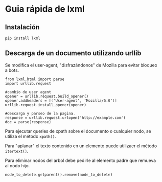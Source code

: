 # Guia rápida de lxml

## Instalación

    pip install lxml

## Descarga de un documento utilizando urllib

Se modifica el user-agent, "disfrazándonos" de Mozilla para evitar bloqueo a bots.

    from lxml.html import parse
    import urllib.request
    
    #cambio de user agent
    opener = urllib.request.build_opener()
    opener.addheaders = [('User-agent', 'Mozilla/5.0')]
    urllib.request.install_opener(opener)

    #descarga y parseo de la pagina.
    response = urllib.request.urlopen('http://example.com')
    doc = parse(response)

Para ejecutar queries de xpath sobre el documento o cualquier nodo, se utiliza el método `xpath()`.

Para "aplanar" el texto contenido en un elemento puede utilizaer el método `itertext()`.

Para eliminar nodos del arbol debe pedirle al elemento padre que remueva al nodo hijo.

    node_to_delete.getparent().remove(node_to_delete)